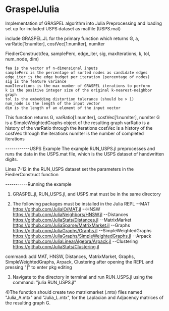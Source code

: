 # GraspelJulia
Implementation of GRASPEL algorithm into Julia
Preprocessing and loading set up for included USPS dataset as matfile (USPS.mat)

include GRASPEL.JL for the primary function which returns
G, a, varRatio[1:numIter], costVec[1:numIter], numIter

FiedlerConstruct(fea, samplePerc, edge_iter, sig, maxIterations, k, tol, num_node, dim)

	fea is the vector of n-dimensional inputs
	samplePerc is the percentage of sorted nodes as candidate edges
	edge_iter is the edge budget per iteration (percentage of nodes)
	sig is the feature variance
	maxIterations is the max number of GRASPEL iterations to perform
	k is the positive integer size of the original k-nearest-neighbor graph
	tol is the embedding distortion tolerance (should be > 1)
	num_node is the length of the input vector
	dim is the length of an element of the input vector

This function returns G, varRatio[1:numIter], costVec[1:numIter], numIter
	G is a SimpleWeightedGraphs object of the resulting graph
	varRatio is a history of the varRatio through the iterations
	costVec is a history of the costVec through the iterations
	numIter is the number of completed iterations

------------USPS Example
The example RUN_USPS.jl preprocesses and runs the data in the 
USPS.mat file, which is the USPS dataset of handwritten digits.

Lines 7-12 in the RUN_USPS dataset set the parameters in the FiedlerConstruct function

-----------Running the example
1) GRASPEL.jl, RUN_USPS.jl, and USPS.mat must be in the same directory

2) The following packages must be installed in the Julia REPL
--MAT https://github.com/JuliaIO/MAT.jl
--HNSW https://github.com/JuliaNeighbors/HNSW.jl
--Distances https://github.com/JuliaStats/Distances.jl
--MatrixMarket https://github.com/JuliaSparse/MatrixMarket.jl
--Graphs https://github.com/JuliaGraphs/Graphs.jl
--SimpleWeightedGraphs https://github.com/JuliaGraphs/SimpleWeightedGraphs.jl
--Arpack https://github.com/JuliaLinearAlgebra/Arpack.jl
--Clustering https://github.com/JuliaStats/Clustering.jl

command:
add MAT, HNSW, Distances, MatrixMarket, Graphs, SimpleWeightedGraphs, Arpack, Clustering
after opening the REPL and pressing "]" to enter pkg editing 

3) Navigate to the directory in terminal and run RUN_USPS.jl using the command:
"julia RUN_USPS.jl"

4)The function should create two matrixmarket (.mtx) files named
"Julia_A.mtx" and "Julia_L.mtx", for the Laplacian and Adjacency
matrices of the resulting graph G.